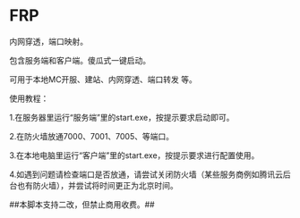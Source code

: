 # FRP
内网穿透，端口映射。

包含服务端和客户端。傻瓜式一键启动。

可用于本地MC开服、建站、内网穿透、端口转发 等。

使用教程：

1.在服务器里运行“服务端”里的start.exe，按提示要求启动即可。

2.在防火墙放通7000、7001、7005、等端口。

3.在本地电脑里运行“客户端”里的start.exe，按提示要求进行配置使用。

4.如遇到问题请检查端口是否放通，请尝试关闭防火墙（某些服务商例如腾讯云后台也有防火墙），并尝试将时间更正为北京时间。

##本脚本支持二改，但禁止商用收费。##
